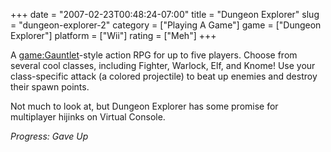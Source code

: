 +++
date = "2007-02-23T00:48:24-07:00"
title = "Dungeon Explorer"
slug = "dungeon-explorer-2"
category = ["Playing A Game"]
game = ["Dungeon Explorer"]
platform = ["Wii"]
rating = ["Meh"]
+++

A <game:Gauntlet>-style action RPG for up to five players.  Choose from several cool classes, including Fighter, Warlock, Elf, and Knome!  Use your class-specific attack (a colored projectile) to beat up enemies and destroy their spawn points.

Not much to look at, but Dungeon Explorer has some promise for multiplayer hijinks on Virtual Console.

<i>Progress: Gave Up</i>